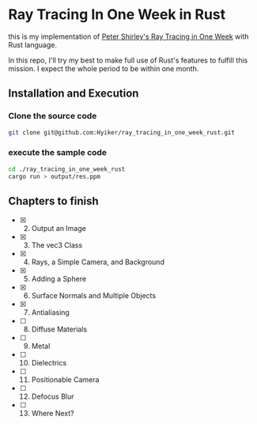 
# Ray Tracing In One Week in Rust

this is my implementation of [Peter Shirley's Ray Tracing in One Week](https://raytracing.github.io/books/RayTracingInOneWeekend.html) with Rust language.

In this repo, I'll try my best to make full use of Rust's features to fulfill this mission. I expect the whole period to be within one month.

## Installation and Execution

### Clone the source code

```bash
git clone git@github.com:Hyiker/ray_tracing_in_one_week_rust.git
```

### execute the sample code

```bash
cd ./ray_tracing_in_one_week_rust
cargo run > output/res.ppm
```

## Chapters to finish

- [x] 2. Output an Image
- [x] 3. The vec3 Class
- [x] 4. Rays, a Simple Camera, and Background
- [x] 5. Adding a Sphere
- [x] 6. Surface Normals and Multiple Objects
- [x] 7. Antialiasing
- [ ] 8. Diffuse Materials
- [ ] 9. Metal
- [ ] 10. Dielectrics
- [ ] 11. Positionable Camera
- [ ] 12. Defocus Blur
- [ ] 13. Where Next?
